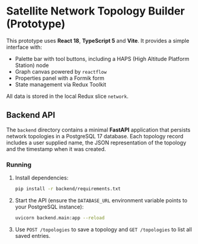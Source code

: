 # Satellite Network Topology Builder (Prototype)

This prototype uses **React 18**, **TypeScript 5** and **Vite**. It provides a simple interface with:

- Palette bar with tool buttons, including a HAPS (High Altitude Platform Station) node
- Graph canvas powered by `reactflow`
- Properties panel with a Formik form
- State management via Redux Toolkit

All data is stored in the local Redux slice `network`.

## Backend API

The `backend` directory contains a minimal **FastAPI** application that
persists network topologies in a PostgreSQL 17 database. Each topology record
includes a user supplied name, the JSON representation of the topology and the
timestamp when it was created.

### Running

1. Install dependencies:

   ```bash
   pip install -r backend/requirements.txt
   ```

2. Start the API (ensure the `DATABASE_URL` environment variable points to your
   PostgreSQL instance):

   ```bash
   uvicorn backend.main:app --reload
   ```

3. Use `POST /topologies` to save a topology and `GET /topologies` to list all
   saved entries.
